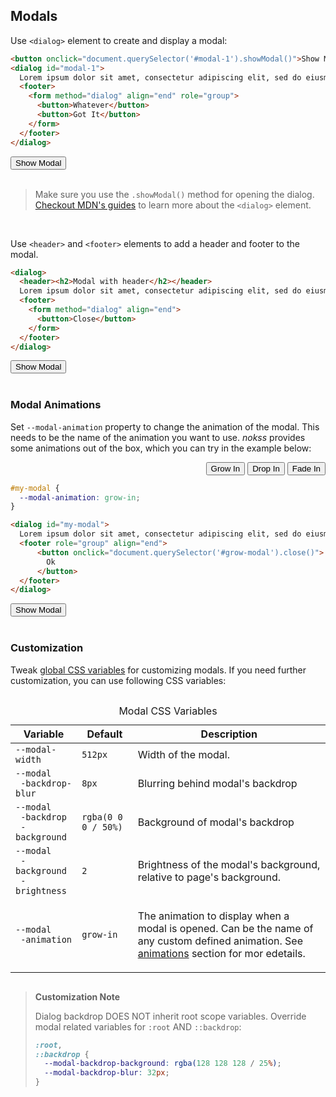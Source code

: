 <section>

## Modals

Use `<dialog>` element to create and display a modal:

```html
<button onclick="document.querySelector('#modal-1').showModal()">Show Modal</button>
<dialog id="modal-1">
  Lorem ipsum dolor sit amet, consectetur adipiscing elit, sed do eiusmod tempor incididunt ut labore et dolore magna aliqua. Ut enim ad minim veniam, quis nostrud exercitation ullamco laboris nisi ut aliquip ex ea commodo consequat. Duis aute irure dolor in reprehenderit in voluptate velit esse cillum dolore eu fugiat nulla pariatur. Excepteur sint occaecat cupidatat non proident, sunt in culpa qui officia deserunt mollit anim id est laborum.
  <footer>
    <form method="dialog" align="end" role="group">
      <button>Whatever</button>
      <button>Got It</button>
    </form>
  </footer>
</dialog>
```

<div role="presentation">
  <button onclick="document.querySelector('#modal-1').showModal()">Show Modal</button>
  <dialog id="modal-1">
    <h2>Lorem ispum</h2>
    Lorem ipsum dolor sit amet, consectetur adipiscing elit, sed do eiusmod tempor incididunt ut labore et dolore magna aliqua. Ut enim ad minim veniam, quis nostrud exercitation ullamco laboris nisi ut aliquip ex ea commodo consequat. Duis aute irure dolor in reprehenderit in voluptate velit esse cillum dolore eu fugiat nulla pariatur. Excepteur sint occaecat cupidatat non proident, sunt in culpa qui officia deserunt mollit anim id est laborum.
    <footer>
      <form method="dialog" align="end" role="group">
        <button>Whatever</button>
        <button>Got It</button>
      </form>
    </footer>
  </dialog>
</div>

<br>

> Make sure you use the `.showModal()` method for opening the dialog. [Checkout MDN's guides](https://developer.mozilla.org/en-US/docs/Web/HTML/Element/dialog) to learn more about the `<dialog>` element.

<br>

Use `<header>` and `<footer>` elements to add a header and footer to the modal.

```html
<dialog>
  <header><h2>Modal with header</h2></header>
  Lorem ipsum dolor sit amet, consectetur adipiscing elit, sed do eiusmod tempor incididunt ut labore et dolore magna aliqua. Ut enim ad minim veniam, quis nostrud exercitation ullamco laboris nisi ut aliquip ex ea commodo consequat. Duis aute irure dolor in reprehenderit in voluptate velit esse cillum dolore eu fugiat nulla pariatur. Excepteur sint occaecat cupidatat non proident, sunt in culpa qui officia deserunt mollit anim id est laborum.
  <footer>
    <form method="dialog" align="end">
      <button>Close</button>
    </form>
  </footer>
</dialog>
```

<div role="presentation">
  <button onclick="document.querySelector('#modal-2').showModal()">Show Modal</button>
  <dialog id="modal-2">
    <header>
      <h3>Modal with header</h3>
    </header>
    Lorem ipsum dolor sit amet, consectetur adipiscing elit, sed do eiusmod tempor incididunt ut labore et dolore magna aliqua. Ut enim ad minim veniam, quis nostrud exercitation ullamco laboris nisi ut aliquip ex ea commodo consequat. Duis aute irure dolor in reprehenderit in voluptate velit esse cillum dolore eu fugiat nulla pariatur. Excepteur sint occaecat cupidatat non proident, sunt in culpa qui officia deserunt mollit anim id est laborum.
    <footer>
      <form method="dialog" align="end">
        <button>Close</button>
      </form>
    </footer>
  </dialog>
</div>

<br>

### Modal Animations

Set `--modal-animation` property to change the animation of the modal. This needs to be the name of the animation you want to use. _nokss_ provides some animations out of the box, which you can try in the example below:

<div id="modal-anim-pres">

<menu role="radiogroup" align="end">
  <button role="radio" aria-checked="true">Grow In</button>
  <button role="radio">Drop In</button>
  <button role="radio">Fade In</button>
</menu>

```css
#my-modal {
  --modal-animation: grow-in;
}
```
```html
<dialog id="my-modal">
  Lorem ipsum dolor sit amet, consectetur adipiscing elit, sed do eiusmod tempor incididunt ut labore et dolore magna aliqua.
  <footer role="group" align="end">
      <button onclick="document.querySelector('#grow-modal').close()">
        Ok
      </button>
  </footer>
</dialog>
```

<div role="presentation">
  <button onclick="document.querySelector('#my-modal').showModal()">
    Show Modal
  </button>
  <dialog id="my-modal">
    Lorem ipsum dolor sit amet, consectetur adipiscing elit, sed do eiusmod tempor incididunt ut labore et dolore magna aliqua.
    <footer role="group" align="end">
      <button onclick="document.querySelector('#my-modal').close()">
        Ok
      </button>
    </footer>
  </dialog>
</div>

<style>
#my-modal {
  --modal-animation: grow-modal-in;
}
</style>

<script type="module" defer>
import hljs from 'https://cdnjs.cloudflare.com/ajax/libs/highlight.js/11.7.0/es/highlight.min.js'


const host = document.querySelector('#modal-anim-pres')
const radio = host.querySelector('[role="radiogroup"]')
const css = host.querySelector('pre:first-of-type code')
const style = host.querySelector('style')

const animations = {
  'Grow In': 'grow-in',
  'Drop In': 'drop-in',
  'Fade In': 'fade-in',
}

const template = anim => `#my-modal {
  --modal-animation: ${anim};
}`

radio.addEventListener('click', () => {
  const anim = animations[radio.querySelector('[aria-checked="true"]').textContent]
  style.textContent = template(anim)
  css.innerHTML = hljs.highlight('css', template(anim)).value
})
</script>

</div>

<br>

### Customization

Tweak [global CSS variables](#theming) for customizing modals. If you need further customization, you can use following CSS variables:

<div style="overflow-x: auto">
  <table>
    <caption>Modal CSS Variables</caption>
    <thead>
      <tr>
        <th>Variable</th>
        <th>Default</th>
        <th>Description</th>
      </tr>
    </thead>
    <tbody>
      <tr>
        <td><code>--modal-width</code></td>
        <td><code>512px</code></td>
        <td>Width of the modal.</td>
      </tr>
      <tr>
        <td><code>--modal<br>&emsp;-backdrop-blur</code></td>
        <td><code>8px</code></td>
        <td>Blurring behind modal's backdrop</td>
      </tr>
      <tr>
        <td><code>--modal<br>&emsp;-backdrop<br>&emsp;-background</code></td>
        <td><code>rgba(0 0 0 / 50%)</code></td>
        <td>Background of modal's backdrop</td>
      </tr>
      <tr>
        <td><code>--modal<br>&emsp;-background<br>&emsp;-brightness</code></td>
        <td><code>2</code></td>
        <td><p>Brightness of the modal's background, relative to page's background.</p></td>
      </tr>
      <tr>
        <td><code>--modal<br>&emsp;-animation</code></td>
        <td><code>grow-in</code></td>
        <td><p>
          The animation to display when a modal is opened. Can be the name of any custom defined animation. See <a href="#modal-animations">animations</a> section for mor edetails.
        </p></td>
      </tr>
    </tbody>
  </table>
</div>

> **Customization Note**
>
> Dialog backdrop DOES NOT inherit root scope variables. Override modal related variables for `:root` AND `::backdrop`:
>
> ```css
> :root,
> ::backdrop {
>   --modal-backdrop-background: rgba(128 128 128 / 25%);
>   --modal-backdrop-blur: 32px;
> }

</section>